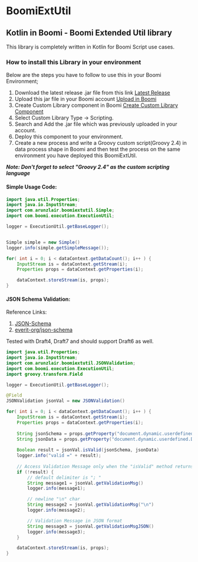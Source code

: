 # BoomiExtUtil
## Kotlin in Boomi - Boomi Extended Util library

This library is completely written in Kotlin for Boomi Script use cases.

### How to install this Library in your environment
Below are the steps you have to follow to use this in your Boomi Environment;
1. Download the latest release .jar file from this link [Latest Release](https://github.com/arunt4ever/BoomiExtUtil/releases)
2. Upload this jar file in your Boomi account [Upload in Boomi](https://help.boomi.com/bundle/integration/page/t-atm-Uploading_a_custom_file.html)
3. Create Custom Library component in Boomi [Create Custom Library Component](https://help.boomi.com/bundle/integration/page/t-atm-Creating_a_Custom_Library_Component.html)
4. Select Custom Library Type -> Scripting.
5. Search and Add the .jar file which was previously uploaded in your account.
6. Deploy this component to your environment.
7. Create a new process and write a Groovy custom script(Groovy 2.4) in data process shape in Boomi and then test the process on the same environment you have deployed this BoomiExtUtil.

***Note: Don't forget to select "Groovy 2.4" as the custom scripting language***

#### Simple Usage Code:
````java
import java.util.Properties;
import java.io.InputStream;
import com.arunzlair.boomiextutil.Simple;
import com.boomi.execution.ExecutionUtil;

logger = ExecutionUtil.getBaseLogger();


Simple simple = new Simple()
logger.info(simple.getSimpleMessage());

for( int i = 0; i < dataContext.getDataCount(); i++ ) {
    InputStream is = dataContext.getStream(i);
    Properties props = dataContext.getProperties(i);

    dataContext.storeStream(is, props);
}
````


#### JSON Schema Validation:

Reference Links:
1. [JSON-Schema](http://json-schema.org/)
2. [everit-org/json-schema](https://github.com/everit-org/json-schema)

Tested with Draft4, Draft7 and should support Draft6 as well. 

````java
import java.util.Properties;
import java.io.InputStream;
import com.arunzlair.boomiextutil.JSONValidation;
import com.boomi.execution.ExecutionUtil;
import groovy.transform.Field

logger = ExecutionUtil.getBaseLogger();

@Field
JSONValidation jsonVal = new JSONValidation()

for( int i = 0; i < dataContext.getDataCount(); i++ ) {
    InputStream is = dataContext.getStream(i);
    Properties props = dataContext.getProperties(i);
    
    String jsonSchema = props.getProperty("document.dynamic.userdefined.DDP_JSON_SCHEMA");
    String jsonData = props.getProperty("document.dynamic.userdefined.DDP_JSON_FILE");
    
    Boolean result = jsonVal.isValid(jsonSchema, jsonData)
    logger.info("valid =" + result);
    
    // Access Validation Message only when the "isValid" method returns false
    if (!result) {
        // default delimiter is "; "
        String message1 = jsonVal.getValidationMsg()
        logger.info(message1);

        // newline "\n" char
        String message2 = jsonVal.getValidationMsg("\n")
        logger.info(message2);

        // Validation Message in JSON format
        String message3 = jsonVal.getValidationMsgJSON()
        logger.info(message3);
    }

    dataContext.storeStream(is, props);
}
````



